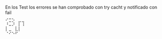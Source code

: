 En los Test los errores se han comprobado con try cacht y notificado con fail<br>
 ⡠⠤⢄⠀⠀⠀⠀<br>
⠰⣉⡱⠀⡏⢹⠀⠀⠀<br>
 ⡇⣀⠀⣇⡇⠀⠀<br>
 ⠈⠊⠑⠋⠀⠀<br>
